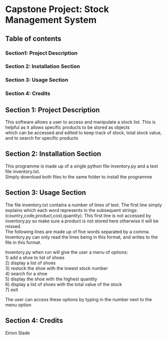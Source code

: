 
# Capstone Project: Stock Management System

## Table of contents

### Section1: Project Description 
### Section 2: Installation Section
### Section 3: Usage Section
### Section 4: Credits


## Section 1: Project Description

<p>This software allows a user to access and manipulate a stock list. This is helpful as it allows specific products to be stored as objects <br>
which can be accessed and edited to keep track of stock, total stock value, and to search for specific products<p>

## Section 2: Installation Section

<p>This programme is made up of a single python file inventory.py and a text file inventory.txt.<br>
Simply download both files to the same folder to install the programme<p>

## Section 3: Usage Section

<p>The file inventory.txt contains a number of lines of text. The first line simply explains which each word represents in the subsequent strings:<br>
(country,code,product,cost,quantity). This first line is not accessed by inventory.py so make sure a product is not stored here otherwise it will be missed.<br>
The following lines are made up of five words separated by a comma. Inventory.py can only read the lines being in this format, and writes to the file in this format.<p>
<p>Inventory.py when run will give the user a menu of options:<br>
        1) add a shoe to list of shoes<br>
        2) display a list of shoes<br>
        3) restock the shoe with the lowest stock number<br>
        4) search for a shoe<br>
        5) display the shoe with the highest quantity<br>
        6) display a list of shoes with the total value of the stock<br> 
        7) exit<br><p>
<p>The user can access these options by typing in the number next to the menu option<p>

## Section 4: Credits

<p>Eirion Slade<p>

